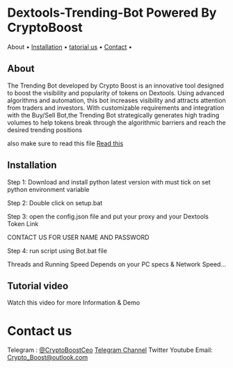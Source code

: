 # Dextools-Trending-Bot Powered By CryptoBoost


<p
  <a href="#about">About</a>
  •
  <a href="#installation">Installation</a>
  •
  <a href="#Tutorial ">tatorial us</a>
  •
  <a href="#Contact">Contact</a>
  •
</p>

>

## About
The Trending Bot developed by Crypto Boost is an innovative tool designed to boost the visibility and popularity of tokens on Dextools. Using advanced algorithms and automation, this bot increases visibility and attracts attention from traders and investors. With customizable requirements and integration with the Buy/Sell Bot,the Trending Bot strategically generates high trading volumes to help tokens break through the algorithmic barriers and reach the desired trending positions


also make sure to read this file [Read this]([https://github.com/CryptoBoostAgency/Dextools-trending-bot-powerd-by-CryptoBoost/blob/main/MUST%20READ.docx](https://github.com/CryptoBoostAgency/Dextools-trending-bot-powered-by-CryptoBoost/blob/100d23dbc8789caf2801f327adb0d3b36dc04559/MUST%20READ.docx))

## Installation
Step 1: Download and install python latest version with must tick on set python environment variable

Step 2: Double click on setup.bat

Step 3: open the config.json file and put your proxy and your Dextools Token Link 

CONTACT US FOR USER NAME AND PASSWORD

Step 4: run script using Bot.bat file



Threads and Running Speed Depends on your PC specs & Network Speed...


## Tutorial video
 


Watch this video for more Information & Demo 

# Contact us
Telegram : [@CryptoBoostCeo](https://t.me/cryptoboostCeo)
[Telegram Channel](https://t.me/crypto_boost_agency)
Twitter
Youtube
Email: Crypto_Boost@outlook.com
